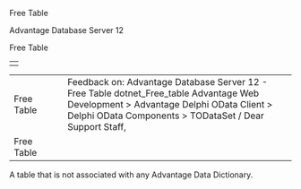 Free Table




Advantage Database Server 12  

Free Table

|  |
| --- |
|  |

|  |  |  |  |  |
| --- | --- | --- | --- | --- |
| Free Table |  |  | Feedback on: Advantage Database Server 12 - Free Table dotnet\_Free\_table Advantage Web Development > Advantage Delphi OData Client > Delphi OData Components > TODataSet / Dear Support Staff, |  |
| Free Table |  |  |  |  |

A table that is not associated with any Advantage Data Dictionary.